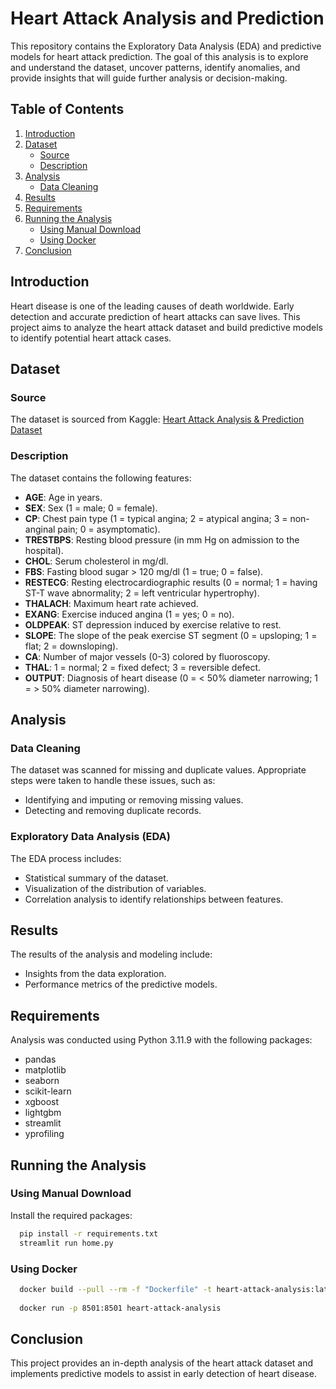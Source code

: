# Heart Attack Analysis and Prediction

This repository contains the Exploratory Data Analysis (EDA) and predictive models for heart attack prediction. The goal of this analysis is to explore and understand the dataset, uncover patterns, identify anomalies, and provide insights that will guide further analysis or decision-making.

## Table of Contents
1. [Introduction](#introduction)
2. [Dataset](#dataset)
   - [Source](#source)
   - [Description](#description)
3. [Analysis](#analysis)
   - [Data Cleaning](#data-cleaning)
4. [Results](#results)
5. [Requirements](#requirements)
6. [Running the Analysis](#running-the-analysis)
   - [Using Manual Download](#using-manual-download)
   - [Using Docker](#using-docker)
7. [Conclusion](#conclusion)

## Introduction

Heart disease is one of the leading causes of death worldwide. Early detection and accurate prediction of heart attacks can save lives. This project aims to analyze the heart attack dataset and build predictive models to identify potential heart attack cases.

## Dataset

### Source
The dataset is sourced from Kaggle: [Heart Attack Analysis & Prediction Dataset](https://www.kaggle.com/datasets/rashikrahmanpritom/heart-attack-analysis-prediction-dataset)

### Description
The dataset contains the following features:

- **AGE**: Age in years.
- **SEX**: Sex (1 = male; 0 = female).
- **CP**: Chest pain type (1 = typical angina; 2 = atypical angina; 3 = non-anginal pain; 0 = asymptomatic).
- **TRESTBPS**: Resting blood pressure (in mm Hg on admission to the hospital).
- **CHOL**: Serum cholesterol in mg/dl.
- **FBS**: Fasting blood sugar > 120 mg/dl (1 = true; 0 = false).
- **RESTECG**: Resting electrocardiographic results (0 = normal; 1 = having ST-T wave abnormality; 2 = left ventricular hypertrophy).
- **THALACH**: Maximum heart rate achieved.
- **EXANG**: Exercise induced angina (1 = yes; 0 = no).
- **OLDPEAK**: ST depression induced by exercise relative to rest.
- **SLOPE**: The slope of the peak exercise ST segment (0 = upsloping; 1 = flat; 2 = downsloping).
- **CA**: Number of major vessels (0-3) colored by fluoroscopy.
- **THAL**: 1 = normal; 2 = fixed defect; 3 = reversible defect.
- **OUTPUT**: Diagnosis of heart disease (0 = < 50% diameter narrowing; 1 = > 50% diameter narrowing).

## Analysis

### Data Cleaning
The dataset was scanned for missing and duplicate values. Appropriate steps were taken to handle these issues, such as:
- Identifying and imputing or removing missing values.
- Detecting and removing duplicate records.

### Exploratory Data Analysis (EDA)
The EDA process includes:
- Statistical summary of the dataset.
- Visualization of the distribution of variables.
- Correlation analysis to identify relationships between features.

## Results
The results of the analysis and modeling include:
- Insights from the data exploration.
- Performance metrics of the predictive models.

## Requirements

Analysis was conducted using Python 3.11.9 with the following packages:
- pandas
- matplotlib
- seaborn
- scikit-learn
- xgboost
- lightgbm
- streamlit
- yprofiling
  
## Running the Analysis

### Using Manual Download

 Install the required packages:
 ```bash
   pip install -r requirements.txt
   streamlit run home.py
```
### Using Docker

```bash
  docker build --pull --rm -f "Dockerfile" -t heart-attack-analysis:latest "."
  
  docker run -p 8501:8501 heart-attack-analysis 
```

## Conclusion
This project provides an in-depth analysis of the heart attack dataset and implements predictive models to assist in early detection of heart disease.
